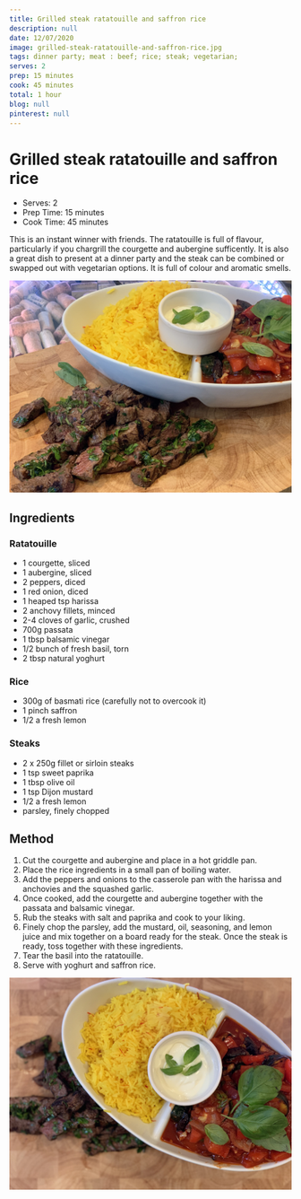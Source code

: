 ```yaml
---
title: Grilled steak ratatouille and saffron rice
description: null
date: 12/07/2020
image: grilled-steak-ratatouille-and-saffron-rice.jpg
tags: dinner party; meat : beef; rice; steak; vegetarian;
serves: 2
prep: 15 minutes
cook: 45 minutes
total: 1 hour
blog: null
pinterest: null
---
```


# Grilled steak ratatouille and saffron rice

* Serves: 2
* Prep Time: 15 minutes
* Cook Time: 45 minutes

This is an instant winner with friends. The ratatouille is full of flavour, particularly if you chargrill the courgette and aubergine sufficently. It is also a great dish to present at a dinner party and the steak can be combined or swapped out with vegetarian options. It is full of colour and aromatic smells. 

![image](../images/grilled_steak_ratatouille_and_saffron_rice_1.jpeg)

## Ingredients

### Ratatouille
* 1 courgette, sliced
* 1 aubergine, sliced
* 2 peppers, diced
* 1 red onion, diced
* 1 heaped tsp harissa
* 2 anchovy fillets, minced
* 2-4 cloves of garlic, crushed
* 700g passata
* 1 tbsp balsamic vinegar
* 1/2 bunch of fresh basil, torn
* 2 tbsp natural yoghurt

### Rice
* 300g of basmati rice (carefully not to overcook it)
* 1 pinch saffron
* 1/2 a fresh lemon

### Steaks
* 2 x 250g fillet or sirloin steaks
* 1 tsp sweet paprika
* 1 tbsp olive oil
* 1 tsp Dijon mustard
* 1/2 a fresh lemon
* parsley, finely chopped

## Method
1. Cut the courgette and aubergine and place in a hot griddle pan.
1. Place the rice ingredients in a small pan of boiling water.
1. Add the peppers and onions to the casserole pan with the harissa and anchovies and the squashed garlic.
1. Once cooked, add the courgette and aubergine together with the passata and balsamic vinegar.
1. Rub the steaks with salt and paprika and cook to your liking.
1. Finely chop the parsley, add the mustard, oil, seasoning, and lemon juice and mix together on a board ready for the steak. Once the steak is ready, toss together with these ingredients.
1. Tear the basil into the ratatouille.
1. Serve with yoghurt and saffron rice.

![image](../images/grilled_steak_ratatouille_and_saffron_rice_2.jpeg)
